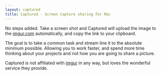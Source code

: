 ```yaml
---
layout: captured
title: Captured - Screen Capture sharing for Mac
---
```


No steps added. Take a screen shot and Captured will upload the image to the [imgur.com](http://imgur.com) automatically, and copy the link to your clipboard.

The goal is to take a common task and stream line it to the absolute minimum possible. Allowing you to work faster, and spend more time thinking about your projects and not how you are going to share a picture.

Captured is not affiliated with [imgur](http://imgur.com) in any way, but loves the wonderful service they provide.

